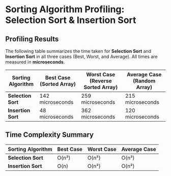 # Sorting Algorithm Profiling: Selection Sort & Insertion Sort

## Profiling Results

The following table summarizes the time taken for **Selection Sort** and **Insertion Sort** in all three cases (Best, Worst, and Average). All times are measured in **microseconds**.

| **Sorting Algorithm** | **Best Case (Sorted Array)** | **Worst Case (Reverse Sorted Array)** | **Average Case (Random Array)** |
|-----------------------|------------------------------|---------------------------------------|---------------------------------|
| **Selection Sort**     | 142 microseconds             | 259 microseconds                      | 215 microseconds                |
| **Insertion Sort**     | 48 microseconds              | 362 microseconds                      | 120 microseconds                |

## Time Complexity Summary

| **Sorting Algorithm** | **Best Case** | **Worst Case** | **Average Case** |
|-----------------------|---------------|----------------|------------------|
| **Selection Sort**     | O(n²)         | O(n²)          | O(n²)            |
| **Insertion Sort**     | O(n)          | O(n²)          | O(n²)            |
